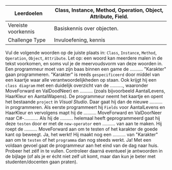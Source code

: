 | Leerdoelen | Class, Instance, Method, Operation, Object, Attribute, Field. |
| --- | --- |
| Vereiste voorkennis | Basiskennis over objecten. |
| Challenge Type | Invuloefening, kennis |



Vul de volgende woorden op de juiste plaats in: `Class`, `Instance`,
`Method`, `Operation`, `Object`, `Attribute`.
Let op: een woord kan meerdere malen in de tekst voorkomen,
en soms vul je de meervoudsvorm van deze woorden in.
Een programmeur moet van zijn baas binnen een game de .......... &quot;Karakter&quot;
gaan programmeren. &quot;Karakter&quot; is reeds `gespecificeerd` door middel
van een kaartje waar alle verantwoordelijkheden op staan.
Ook krijgt hij een `class diagram` met een duidelijk overzicht
van de .........., waaronder MoveForward en ValDoodNeer)
en .......... (zoals bijvoorbeeld AantalLevens, HaarKleur en AantalWapens).
De programmeur neemt het kaartje en opent het bestaande `project`
in *Visual Studio*. Daar gaat hij dan de nieuwe .......... in programmeren.
Als eerste programmeert hij `Fields` voor AantalLevens en HaarKleur en
vervolgens mapt hij de .......... MoveForward en ValDoorNeer naar C#-...........
Als hij de .......... helemaal heeft geprogrammeerd gaat hij deze `testen`
door er met de `new-operator` een .......... van aan te maken.
Hij roept de .......... MoveForward aan om te testen of het karakter
de goede kant op beweegt.
Ja, het werkt! Hij maakt nog een .......... van &quot;Karakter&quot; aan om te `testen`
of het `programma` dan nog steeds werkt. Ja!
Met een voldaan gevoel gaat de programmeur aan het eind van de dag naar huis.
Probeer het zélf in te vullen.
Controleer daarná eventueel je antwoorden in de bijlage
[](#sec:solutionooinvul)
(of als je er écht niet zelf uit komt,
maar dan kun je beter met studenten/docenten gaan praten).
